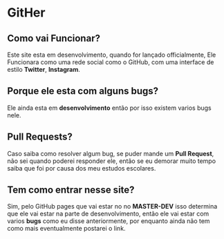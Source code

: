 # GitHer
## Como vai Funcionar?
Este site esta em desenvolvimento, quando for lançado officialmente, Ele Funcionara como uma rede social como o GitHub, com uma interface de estilo **Twitter**, **Instagram**.
## Porque ele esta com alguns bugs?
Ele ainda esta em **desenvolvimento** então por isso existem varios bugs nele.
## Pull Requests?
Caso saiba como resolver algum bug, se puder mande um **Pull Request**, não sei quando poderei responder ele, então se eu demorar muito tempo saiba que foi por causa dos meu estudos escolares.
## Tem como entrar nesse site?
Sim, pelo GitHub pages que vai estar no no **MASTER-DEV** isso determina que ele vai estar na parte de desenvolvimento, então ele vai estar com varios **bugs** como eu disse anteriormente, por enquanto ainda não tem como mais eventualmente postarei o link.